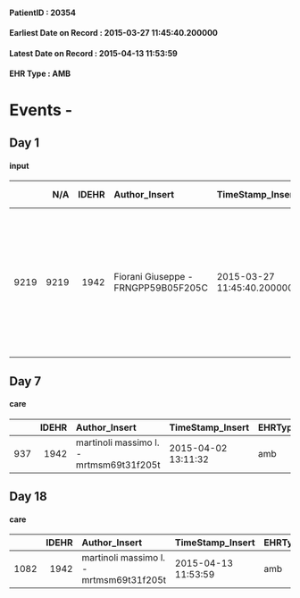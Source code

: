 
#### PatientID : 20354
#### Earliest Date on Record : 2015-03-27 11:45:40.200000
#### Latest Date on Record : 2015-04-13 11:53:59
#### EHR Type : AMB

# Events - 

## Day 1

#### input
|      |    N/A |   IDEHR | Author_Insert                       | TimeStamp_Insert           | EHRType   |   PatientID |   IDDigitalSignDocument | persone_vicine   |   Unnamed: 0_x.1 |   IDANAMNESI_SOCIALE | Patient   | FamigliaAltro   | Paziente_T   | FamigliaAltro_T   |   Non_Rilevabile_x.1 | Note_Non_Rilevabile_x.1   | opt_Problemi   | Note_I                                                                                                                                                                                          | chk_contr_sintomi   | opt_paziente_a   | opt_famiglia_a   | opt_adeguatezza   | opt_paziente_solo   | ds_note_con                                                                                                                                   | opt_presente_assente   | Caregiver_principale                                   | opt_necessario   | opt_risorse_ec   | opt_paziente_psi   | opt_Ins_vol   | opt_inv_civile   |   invalidita_perc | Needs     | Domestic partnership   | opt_disponibilita_f   | opt_indennita_acc   | opt_famiglia_psi   | opt_disponibilit_paz   |
|-----:|-------:|--------:|:------------------------------------|:---------------------------|:----------|------------:|------------------------:|:-----------------|-----------------:|---------------------:|:----------|:----------------|:-------------|:------------------|---------------------:|:--------------------------|:---------------|:------------------------------------------------------------------------------------------------------------------------------------------------------------------------------------------------|:--------------------|:-----------------|:-----------------|:------------------|:--------------------|:----------------------------------------------------------------------------------------------------------------------------------------------|:-----------------------|:-------------------------------------------------------|:-----------------|:-----------------|:-------------------|:--------------|:-----------------|------------------:|:----------|:-----------------------|:----------------------|:--------------------|:-------------------|:-----------------------|
| 9219 |   9219 |    1942 | Fiorani Giuseppe - FRNGPP59B05F205C | 2015-03-27 11:45:40.200000 | AMB       |       20354 |                   41881 | N/A              |              720 |                  449 | Si#1      | Si#1            | Si#1         | Si#1              |                    0 | NR                        | No#0           | Pz con livello di consapevolezza ampio rispetto al quadro attuale.La figlia √® stata messa al corrente dell'irreversibilit√† della malattia e del peggioramento correlato alla funzione epatica | controllo sintomi#0 | Indefinite#2     | Congruenti#1     | Da valutare#2     | No#0                | La pz vive con il marito Giuseppe di aa 74.La figlia unica Alessandra ha 46 anni,√® cgt e vive nello stesso stabile; √® la figura di supporto | Presente#1             | Il marito e la figlia per la gestione pi√π in generale | No#0             | Adeguate#1       | No#0               | No#0          | Si#1             |               100 | Clinici#0 | Coniuge/Convivente#0   | No#0                  | Si#1                | No#0               | No#0                   |


## Day 7

#### care
|     |   IDEHR | Author_Insert                           | TimeStamp_Insert    | EHRType   |   PatientID |   IDGESTIONE_AUSILI |   ds_ncons |   opt_annulla_consegna | dt_Ric_consegna     | dt_ric_cons_forn    | opt_ausilio            |
|----:|--------:|:----------------------------------------|:--------------------|:----------|------------:|--------------------:|-----------:|-----------------------:|:--------------------|:--------------------|:-----------------------|
| 937 |    1942 | martinoli massimo l. - mrtmsm69t31f205t | 2015-04-02 13:11:32 | amb       |       20354 |                 780 |      24965 |                      0 | 2015-04-01 00:00:00 | 2015-04-02 00:00:00 | comfortable chair # 21 |


## Day 18

#### care
|      |   IDEHR | Author_Insert                           | TimeStamp_Insert    | EHRType   |   PatientID |   IDGESTIONE_AUSILI |   ds_ncons |   ds_nritiro |   opt_annulla_consegna | dt_Ric_consegna     | dt_ric_cons_forn    | dt_ric_ritiro       | dt_ric_ritiro_forn   | opt_ausilio            |
|-----:|--------:|:----------------------------------------|:--------------------|:----------|------------:|--------------------:|-----------:|-------------:|-----------------------:|:--------------------|:--------------------|:--------------------|:---------------------|:-----------------------|
| 1082 |    1942 | martinoli massimo l. - mrtmsm69t31f205t | 2015-04-13 11:53:59 | amb       |       20354 |                 925 |      24965 |        25037 |                      0 | 2015-04-01 00:00:00 | 2015-04-02 00:00:00 | 2015-04-13 00:00:00 | 2015-04-13 00:00:00  | comfortable chair # 21 |


